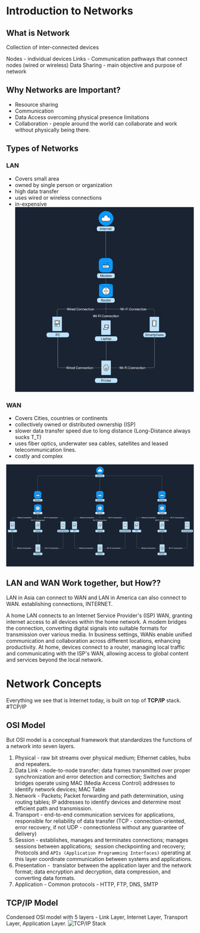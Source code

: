 # Introduction to Networks
## What is Network

Collection of inter-connected devices

Nodes - individual devices
Links - Communication pathways that connect nodes (wired or wireless)
Data Sharing - main objective and purpose of network

## Why Networks are Important?

- Resource sharing
- Communication
- Data Access overcoming physical presence limitations
- Collaboration - people around the world can collaborate and work without physically being there.

## Types of Networks

### LAN

- Covers small area
- owned by single person or organization
- high data transfer
- uses wired or wireless connections
- in-expensive
![](../Pasted%20image%2020250312142027.png)
### WAN

- Covers Cities, countries or continents
- collectively owned or distributed ownership (ISP)
- slower data transfer speed due to long distance (Long-Distance always sucks T_T)
- uses fiber optics, underwater sea cables, satellites and leased telecommunication lines.
- costly and complex

![](../Pasted%20image%2020250312142200.png)

## LAN and WAN Work together, but How??

LAN in Asia can connect to WAN and LAN in America can also connect to WAN. establishing connections, INTERNET.

A home LAN connects to an Internet Service Provider's (ISP) WAN, granting internet access to all devices within the home network. A modem bridges the connection, converting digital signals into suitable formats for transmission over various media. In business settings, WANs enable unified communication and collaboration across different locations, enhancing productivity. At home, devices connect to a router, managing local traffic and communicating with the ISP's WAN, allowing access to global content and services beyond the local network.

<div style="page-break-after: always;"></div>

# Network Concepts

Everything we see that is Internet today, is built on top of **TCP/IP** stack. #TCP/IP
## OSI Model

But OSI model is a conceptual framework that standardizes the functions of a network into seven layers. 
1. Physical - raw bit streams over physical medium; Ethernet cables, hubs and repeaters.
2. Data Link - node-to-node transfer; data frames transmitted over proper synchronization and error detection and correction; Switches and bridges operate using MAC (Media Access Control) addresses to identify network devices; MAC Table
3. Network - Packets; Packet forwarding and path determination, using routing tables; IP addresses to identify devices and determine most efficient path and transmission.
4. Transport - end-to-end communication services for applications, responsible for reliability of data transfer (TCP - connection-oriented, error recovery, if not UDP - connectionless without any guarantee of delivery)
5. Session - establishes, manages and terminates connections; manages sessions between applications;  session checkpointing and recovery; Protocols and `APIs (Application Programming Interfaces)` operating at this layer coordinate communication between systems and applications.
6. Presentation -  translator between the application layer and the network format; data encryption and decryption, data compression, and converting data formats.
7. Application - Common protocols - HTTP, FTP, DNS, SMTP

## TCP/IP Model

Condensed OSI model with 5 layers - Link Layer, Internet Layer, Transport Layer, Application Layer.
![TCP/IP Stack](https://academy.hackthebox.com/storage/modules/289/network_concepts/TCP_IP.png)